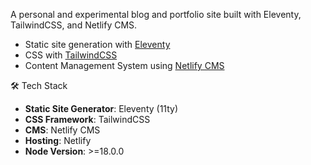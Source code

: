 A personal and experimental blog and portfolio site built with Eleventy, TailwindCSS, and Netlify CMS.

- Static site generation with [Eleventy](https://www.11ty.dev/)
- CSS with [TailwindCSS](https://tailwindcss.com/)
- Content Management System using [Netlify CMS](https://www.netlifycms.org/)

🛠️ Tech Stack

- **Static Site Generator**: Eleventy (11ty)
- **CSS Framework**: TailwindCSS
- **CMS**: Netlify CMS
- **Hosting**: Netlify
- **Node Version**: >=18.0.0